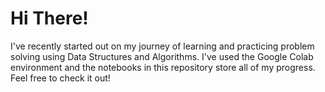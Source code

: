 # Hi There!

I've recently started out on my journey of learning and practicing problem solving using Data Structures and Algorithms. I've used the Google Colab environment and the notebooks in this repository store all of my progress. Feel free to check it out! 


